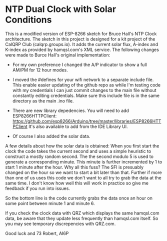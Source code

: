 # NTP Dual Clock with Solar Conditions
This is a modified version of ESP-8266 sketch for Bruce Hall's NTP Clock architecture. 
The sketch in this project is designed for a kit project of the CalQRP Club (calqrp.groups.io). 
It adds the current solar flux, A-index and K-index as provided by hamqsl.com's XML service.
The following changes were made to Burce Hall's original implementation:

- For my own preference I changed the A/P indicator to show a full AM/PM for 12 hour modes.

- I moved the #defines for your wifi network to a separate include file. This enable easier
updating of the github repo as while I'm testing code with my credentials I can just commit
changes to the main file without constantly editing credentials. Make sure this include
file is in the same directory as the main .ino file.

- There are new library depedencies. You will need to add ESP8266HTTPClient:
https://github.com/esp8266/Arduino/tree/master/libraries/ESP8266HTTPClient
It's also available to add from the IDE Library UI.

- Of course I also added the solar data.

A few details about how the solar data is obtained: When you first start the clock the code 
takes the current second and uses a simple
heuristic to construct a mostly random second. The the second modulo 5 is used to generate
a corresponding minute. This minute is further incremented by 1 to start 1 minute after the hour.
Why all this fuss? The SFI is presuably changed on the hour so we want to start a bit later than that.
Further if more than one of us uses this code we don't want to all try to grab the data at the same
time. I don't know how well this will work in practice so give me feedback if you run into issues.

So the bottom line is the code currently grabs the data once an hour on some point between minute 1 and minute 6.

If you check the clock data with QRZ which displays the same hamqsl.com data, be aware that they update less frequently
than hamqsl.com itself. So you may see temporary discrepencies with QRZ.com.

Good luck and 73
Robert, AI6P
